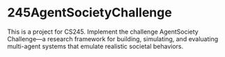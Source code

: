 # 245AgentSocietyChallenge
This is a project for CS245. Implement the challenge AgentSociety Challenge—a research framework for building, simulating, and evaluating multi-agent systems that emulate realistic societal behaviors.
